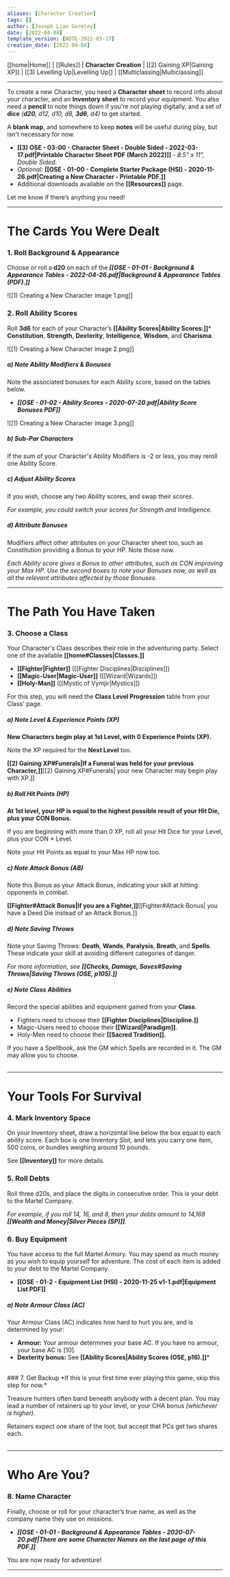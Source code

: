 ```yaml
---
aliases: [Character Creation]
tags: []
author: [Joseph Liao Gormley]
date: [2022-04-04]
template_version: [NOTE-2022-03-17]
creation_date: [2022-04-04]
---
```

[[home|Home]] | [[Rules]] | **Character Creation** | [[2) Gaining XP|Gaining XP]] | [[3) Levelling Up|Levelling Up]] | [[Multiclassing|Multiclassing]]
___
To create a new Character, you need a **Character sheet** to record info about your character, and an **Inventory sheet** to record your equipment. You also need a **pencil** to note things down if you're not playing digitally, and a set of **dice** *(**d20**, d12, d10, d8, **3d6**, d4)* to get started.

A **blank map**, and somewhere to keep **notes** will be useful during play, but isn't necessary for now.

- **[[3) OSE - 03-00 - Character Sheet - Double Sided - 2022-03-17.pdf|Printable Character Sheet PDF (March 2022)]]** - *8.5" x 11", Double Sided.*
- *Optional:* **[[OSE - 01-00 - Complete Starter Package (HSI) - 2020-11-26.pdf|Creating a New Character - Printable PDF.]]**
- Additional downloads available on the **[[Resources]]** page.
<!-- #Revisit put the Fillable Character sheet here, with INVENTORY PAGE-->

Let me know if there’s anything you need!

___
# The Cards You Were Dealt
### 1. Roll Background & Appearance
Choose or roll a **d20** on each of the ***[[OSE - 01-01 - Background & Appearance Tables - 2022-04-26.pdf|Background & Appearance Tables (PDF).]]***

![[1) Creating a New Character image 1.png]]

### 2. Roll Ability Scores
Roll **3d6** for each of your Character’s **[[Ability Scores|Ability Scores:]]*** **Constitution**, **Strength**, **Dexterity**, **Intelligence**, **Wisdom**, and **Charisma**.

![[1) Creating a New Character image 2.png]]

##### ***a) Note Ability Modifiers & Bonuses***
Note the associated bonuses for each Ability score, based on the tables below.

- ***[[OSE - 01-02 - Ability Scores - 2020-07-20.pdf|Ability Score Bonuses PDF]]*** 

![[1) Creating a New Character image 3.png]]

##### ***b) Sub-Par Characters***
If the sum of your Character's Ability Modifiers is -2 or less, you may reroll one Ability Score.

<!-- If you roll a Character with very poor Ability scores (either 8 or less in every score, or 6 or less in one score) you may reroll the lowest score.-->

##### ***c) Adjust Ability Scores***
If you wish, choose any two Ability scores, and swap their scores.

*For example, you could switch your scores for Strength and Intelligence.*


##### d) Attribute Bonuses
Modifiers affect other attributes on your Character sheet too, such as Constitution providing a Bonus to your HP. Note those now.

*Each Ability score gives a Bonus to other attributes, such as CON improving your Max HP. Use the second boxes to note your Bonuses now, as well as all the relevant attributes affected by those Bonuses.*

___
# The Path You Have Taken
### 3. Choose a Class
Your Character's Class describes their role in the adventuring party. Select one of the available **[[home#Classes|Classes.]]**

- **[[Fighter|Fighter]]** ([[Fighter Disciplines|Disciplines]])
- **[[Magic-User|Magic-User]]** ([[Wizard|Wizards]])
- **[[Holy-Man]]** ([[Mystic of Vymjir|Mystics]])

For this step, you will need the **Class Level Progression** table from your Class' page.

##### ***a) Note Level & Experience Points (XP)***
**New Characters begin play at 1st Level, with 0 Experience Points (XP).**

Note the XP required for the **Next Level** too.

**[[2) Gaining XP#Funerals|If a Funeral was held for your previous Character,]]**[[2) Gaining XP#Funerals| your new Character may begin play with XP.]]

##### ***b) Roll Hit Points (HP)***
<!-- Your Level Progression table lists your Hit Dice.-->
**At 1st level, your HP is equal to the highest possible result of your Hit Die, plus your CON Bonus.**

If you are beginning with more than 0 XP, roll all your Hit Dice for your Level, plus your CON $\times$ Level.

Note your Hit Points as equal to your Max HP now too.

##### ***c) Note Attack Bonus (AB)***
<!-- Your Level Progression table lists your Attack Bonus. -->
Note this Bonus as your Attack Bonus, indicating your skill at hitting opponents in combat.

**[[Fighter#Attack Bonus|If you are a Fighter,]]**[[Fighter#Attack Bonus| you have a Deed Die instead of an Attack Bonus.]]

##### ***d) Note Saving Throws***
Note your Saving Throws<!--, listed in the Level Progression Chart for your class-->: **Death**, **Wands**, **Paralysis**, **Breath**, and **Spells**. These indicate your skill at avoiding different categories of danger. <!-- (see ***Saving Throws, OSE p105***).-->

*For more information, see **[[Checks, Damage, Saves#Saving Throws|Saving Throws (OSE, p105).]]***

##### ***e) Note Class Abilities***
Record the special abilities and equipment gained from your **Class**.
- Fighters need to choose their **[[Fighter Disciplines|Discipline.]]**
- Magic-Users need to choose their **[[Wizard|Paradigm]]**.
- Holy-Men need to choose their **[[Sacred Tradition]].**

If you have a Spellbook, ask the GM which Spells are recorded in it. The GM may allow you to choose.
<br><br>
___
# Your Tools For Survival
### 4. Mark Inventory Space
On your Inventory sheet, draw a horizontal line below the box equal to each ability score. Each box is one Inventory Slot, and lets you carry one item, 500 coins, or bundles weighing around 10 pounds. 

See **[[Inventory]]** for more details.
<br>
### 5. Roll Debts
Roll three d20s, and place the digits in consecutive order. This is your debt to the Martel Company. 

*For example, if you roll 14, 16, and 8, then your debts amount to 14,168 **[[Wealth and Money|Silver Pieces (SP)]]**.*
<br>
### 6. Buy Equipment
You have access to the full Martel Armory. You may spend as much money as you wish to equip yourself for adventure. <!--consulting the equipment lists under ***Equipment, p42***.  --> The cost of each item is added to your debt to the Martel Company.

- **[[OSE - 01-2 - Equipment List (HSI) - 2020-11-25 v1-1.pdf|Equipment List PDF]]**

##### ***a) Note Armour Class (AC)***
Your Armour Class (AC) indicates how hard to hurt you are, and is determined by your:
- **Armour:** Your armour determines your base AC. If you have no armour, your base AC is [10].
- **Dexterity bonus:** See **[[Ability Scores|Ability Scores (OSE, p16).]]*** 
<br>
### 7. Get Backup
*If this is your first time ever playing this game, skip this step for now.*

Treasure hunters often band beneath anybody with a decent plan. You may lead a number of retainers up to your level, or your CHA bonus *(whichever is higher)*.



Retainers expect one share of the loot, but accept that PCs get two shares each.<br><br>
___
# Who Are You?
### 8. Name Character
Finally, choose or roll for your character’s true name, as well as the company name they use on missions.

- ***[[OSE - 01-01 - Background & Appearance Tables - 2020-07-20.pdf|There are some Character Names on the last page of this PDF.]]***

You are now ready for adventure!

___

